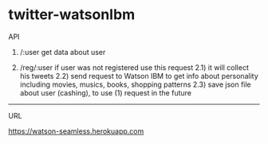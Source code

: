 # twitter-watsonIbm


API

1) /:user
get data about user

2) /reg/:user
if user was not registered use this request
	2.1) it will collect his tweets
	2.2) send request to Watson IBM to get info about personality including movies, musics, books, shopping patterns
	2.3) save json file about user (cashing), to use (1) request in the future


----

URL

https://watson-seamless.herokuapp.com
